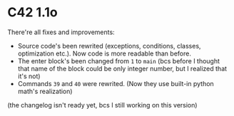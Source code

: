 # C42 1.1o

There're all fixes and improvements:
- Source code's been rewrited (exceptions, conditions, classes, optimization etc.). Now code is more readable than before.
- The enter block's been changed from `1` to `main` (bcs before I thought that name of the block could be only integer number, but I realized that it's not)
- Commands `39` and `40` were rewrited. (Now they use built-in python math's realization)


(the changelog isn't ready yet, bcs I still working on this version)